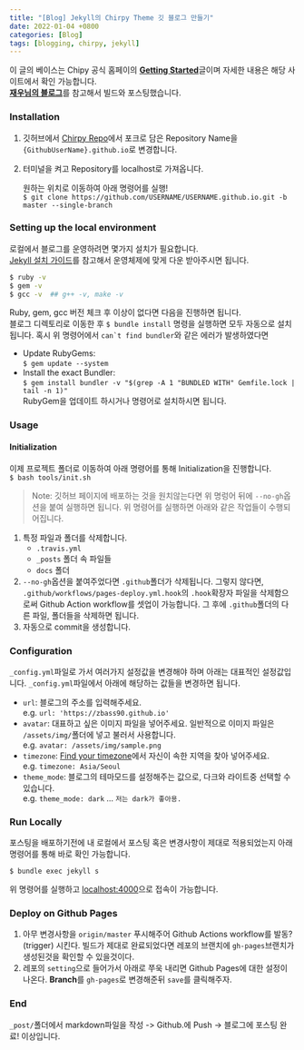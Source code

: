 ```yaml
---
title: "[Blog] Jekyll의 Chirpy Theme 깃 블로그 만들기"
date: 2022-01-04 +0800
categories: [Blog]
tags: [blogging, chirpy, jekyll]
---
```


이 글의 베이스는 Chipy 공식 홈페이의 [**Getting Started**](https://chirpy.cotes.page/posts/getting-started/)글이며 자세한 내용은 해당 사이트에서 확인 가능합니다.<br>
[**재우님의 블로그**](https://joojaewoo.github.io/posts/startBlog/)를 참고해서 빌드와 포스팅했습니다.

### Installation

1. 깃허브에서 [Chirpy Repo](https://github.com/cotes2020/jekyll-theme-chirpy)에서 포크로 담은 Repository Name을 `{GithubUserName}.github.io`로 변경합니다.

2. 터미널을 켜고 Repository를 localhost로 가져옵니다.

   원하는 위치로 이동하여 아래 명령어를 실행!<br>
   `$ git clone https://github.com/USERNAME/USERNAME.github.io.git -b master --single-branch`

### Setting up the local environment

로컬에서 블로그를 운영하려면 몇가지 설치가 필요합니다.<br>
[Jekyll 설치 가이드](https://jekyllrb.com/docs/installation/)를 참고해서 운영체제에 맞게 다운 받아주시면 됩니다.

```bash
$ ruby -v
$ gem -v
$ gcc -v  ## g++ -v, make -v
```

Ruby, gem, gcc 버전 체크 후 이상이 없다면 다음을 진행하면 됩니다.<br>
블로그 디렉토리로 이동한 후 `$ bundle install` 명령을 실행하면 모두 자동으로 설치됩니다.
혹시 위 명령어에서 ``` can`t find bundler ```와 같은 에러가 발생하였다면 

- Update RubyGems: <br>`$ gem update --system` 
- Install the exact Bundler: <br>`$ gem install bundler -v "$(grep -A 1 "BUNDLED WITH" Gemfile.lock | tail -n 1)"` <br>
RubyGem을 업데이트 하시거나 명령어로 설치하시면 됩니다.


### Usage

#### Initialization

이제 프로젝트 폴더로 이동하여 아래 명령어를 통해 Initialization을 진행합니다.<br>
`$ bash tools/init.sh`

> Note: 깃허브 페이지에 배포하는 것을 원치않는다면 위 명렁어 뒤에 `--no-gh`옵션을 붙여 실행하면 됩니다.
위 명령어를 실행하면 아래와 같은 작업들이 수행되어집니다.

1. 특정 파일과 폴더를 삭제합니다.
   - `.travis.yml`
   - `_posts` 폴더 속 파일들
   - `docs` 폴더
2. `--no-gh`옵션을 붙여주었다면 `.github`폴더가 삭제됩니다. 그렇지 않다면, `.github/workflows/pages-deploy.yml.hook`의 `.hook`확장자 파일을 삭제함으로써 Github Action workflow를 셋업이 가능합니다. 그 후에 `.github`폴더의 다른 파일, 폴더들을 삭제하면 됩니다.
3. 자동으로 commit을 생성합니다.

### Configuration

`_config.yml`파일로 가서 여러가지 설정값을 변경해야 하며 아래는 대표적인 설정값입니다. `_config.yml`파일에서 아래에 해당하는 값들을 변경하면 됩니다.

- `url`: 블로그의 주소를 입력해주세요.<br>
  e.g. `url: 'https://zbass90.github.io'`
- `avatar`: 대표하고 싶은 이미지 파일을 넣어주세요. 일반적으로 이미지 파일은 `/assets/img/`폴더에 넣고 불러서 사용합니다.<br>
  e.g. `avatar: /assets/img/sample.png`
- `timezone`: [Find your timezone](http://www.timezoneconverter.com/cgi-bin/findzone/findzone)에서 자신이 속한 지역을 찾아 넣어주세요.<br>
  e.g. `timezone: Asia/Seoul`
- `theme_mode`: 블로그의 테마모드를 설정해주는 값으로, 다크와 라이트중 선택할 수 있습니다.<br>
  e.g. `theme_mode: dark` ... `저는 dark가 좋아용.`

### Run Locally

포스팅을 배포하기전에 내 로컬에서 포스팅 혹은 변경사항이 제대로 적용되었는지 아래 명령어를 통해 바로 확인 가능합니다.

`$ bundle exec jekyll s`

위 명령어를 실행하고 [localhost:4000](http://localhost:4000)으로 접속이 가능합니다.

### Deploy on Github Pages

1. 아무 변경사항을 `origin/master` 푸시해주어 Github Actions workflow를 발동?(trigger) 시킨다. 빌드가 제대로 완료되었다면 레포의 브랜치에 `gh-pages`브랜치가 생성된것을 확인할 수 있을것이다.
2. 레포의 `setting`으로 들어가서 아래로 쭈욱 내리면 Github Pages에 대한 설정이 나온다.  **Branch**를 `gh-pages`로 변경해준뒤 `save`를 클릭해주자.


### End 
`_post/`폴더에서 markdown파일을 작성 -> Github.에 Push -> 블로그에 포스팅 완료! 이상입니다.

